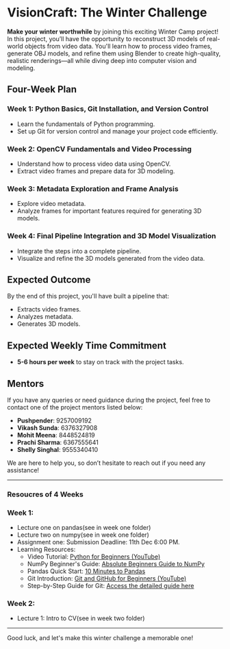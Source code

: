 # VisionCraft: The Winter Challenge

**Make your winter worthwhile** by joining this exciting Winter Camp project! In this project, you’ll have the opportunity to reconstruct 3D models of real-world objects from video data. You'll learn how to process video frames, generate OBJ models, and refine them using Blender to create high-quality, realistic renderings—all while diving deep into computer vision and modeling.

## Four-Week Plan

### Week 1: Python Basics, Git Installation, and Version Control
- Learn the fundamentals of Python programming.
- Set up Git for version control and manage your project code efficiently.

### Week 2: OpenCV Fundamentals and Video Processing
- Understand how to process video data using OpenCV.
- Extract video frames and prepare data for 3D modeling.

### Week 3: Metadata Exploration and Frame Analysis
- Explore video metadata.
- Analyze frames for important features required for generating 3D models.

### Week 4: Final Pipeline Integration and 3D Model Visualization
- Integrate the steps into a complete pipeline.
- Visualize and refine the 3D models generated from the video data.

## Expected Outcome

By the end of this project, you'll have built a pipeline that:
- Extracts video frames.
- Analyzes metadata.
- Generates 3D models.

## Expected Weekly Time Commitment

- **5-6 hours per week** to stay on track with the project tasks.

## Mentors

If you have any queries or need guidance during the project, feel free to contact one of the project mentors listed below:

- **Pushpender**: 9257009192
- **Vikash Sunda**: 6376327908
- **Mohit Meena**: 8448524819
- **Prachi Sharma**: 6367555641
- **Shelly Singhal**: 9555340410

We are here to help you, so don’t hesitate to reach out if you need any assistance!

---
### Resoucres of 4 Weeks
### Week 1: 
  - Lecture one on pandas(see in week one folder)
  - Lecture two on numpy(see in week one folder)
  - Assignment one: Submission Deadline: 11th Dec 6:00 PM.
  - Learning Resources:
      - Video Tutorial: [Python for Beginners (YouTube)](https://youtu.be/rfscVS0vtbw?feature=shared)
      - NumPy Beginner's Guide: [Absolute Beginners Guide to NumPy](https://numpy.org/doc/stable/user/absolute_beginners.html)
      - Pandas Quick Start: [10 Minutes to Pandas](https://pandas.pydata.org/docs/user_guide/10min.html)
      - Git Introduction: [Git and GitHub for Beginners (YouTube)](https://youtu.be/ufKRYe8ZPaw?si=a4SBTrihYvqtEP9c)
      - Step-by-Step Guide for Git: [Access the detailed guide here](https://github.com/rpyaduvanshi950/VisionCraft-TheWinter-Challenge/blob/main/Week1/GuideGithub.md)
### Week 2:
  - Lecture 1: Intro to CV(see in week two folder)
--- 
Good luck, and let's make this winter challenge a memorable one!

